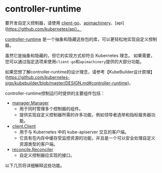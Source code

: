 # controller-runtime

要开发自定义控制器，请使用 [client-go](https://github.com/kubernetes/client-go)、[apimachinery](https://github.com/kubernetes/apimachinery)、[api](https://github.com/kubernetes/api）。

[controller-runtime](https://github.com/kubernetes-sigs/controller-runtime) 是一个抽象和隐藏这些包的库，可以更轻松地实现自定义控制器。

虽然它是抽象和隐藏的，但它的实现方式却符合 Kubernetes 理念。
如果需要，您可以通过指定选项来使用`client-go`和`apimachinery`提供的大部分功能。

如果您想了解controller-runtime的设计理念，请参考【KubeBuilder设计原理】(https://github.com/kubernetes-sigs/kubebuilder/blob/master/DESIGN.md#controller-runtime)。

controller-runtime控制运行时提供的主要组件包括：
- [manager.Manager](https://pkg.go.dev/sigs.k8s.io/controller-runtime/pkg/manager?tab=doc#Manager)
  - 用于同时管理多个控制器的组件。
  - 提供实现自定义控制器所需的许多功能，例如领导者选举和指标服务器功能。
- [client.Client](https://pkg.go.dev/sigs.k8s.io/controller-runtime/pkg/client?tab=doc#Client)
  - 用于与 Kubernetes 中的 kube-apiserver 交互的客户端。
  - 它具有在内存中缓存受监控资源的功能，并且是一个可以安全处理自定义资源类型的客户端。
- [reconcile.Reconciler](https://pkg.go.dev/sigs.k8s.io/controller-runtime/pkg/reconcile?tab=doc#Reconciler)
  - 自定义控制器应实现的接口。

以下几页将详细解释这些功能。
